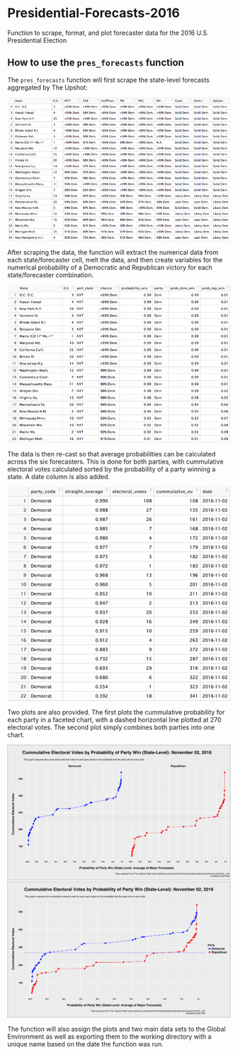 # Presidential-Forecasts-2016
Function to scrape, format, and plot forecaster data for the 2016 U.S. Presidential Election

## How to use the `pres_forecasts` function

The `pres_forecasts` function will first scrape the state-level forecasts aggregated by The Upshot:

![alt text](https://github.com/BillPetti/Presidential-Forecasts-2016/blob/master/Screen%20Shot%202016-11-02%20at%2010.01.05%20AM.png?raw=true)

After scraping the data, the function will extract the numerical data from each state/forecaster cell, melt the data, and then create variables for the numerical probability of a Democratic and Republican victory for each state/forecaster combination.

![alt text](https://github.com/BillPetti/Presidential-Forecasts-2016/blob/master/Screen%20Shot%202016-11-02%20at%2010.02.39%20AM.png?raw=true)

The data is then re-cast so that average probabilities can be calculated across the six forecasters. This is done for both parties, with cummulative electoral votes calculated sorted by the probability of a party winning a state. A date column is also added.

![alt text](https://github.com/BillPetti/Presidential-Forecasts-2016/blob/master/Screen%20Shot%202016-11-02%20at%2010.06.20%20AM.png?raw=true)

Two plots are also provided. The first plots the cummulative probability for each party in a faceted chart, with a dashed horizontal line plotted at 270 electoral votes. The second plot simply combines both parties into one chart.

![alt text](https://github.com/BillPetti/Presidential-Forecasts-2016/blob/master/cummulative_ev_2016_facet_2016-11-02.png?raw=true) 
![alt text](https://github.com/BillPetti/Presidential-Forecasts-2016/blob/master/cummulative_ev_2016_2016-11-02.png?raw=true)  

The function will also assign the plots and two main data sets to the Global Environment as well as exporting them to the working directory with a unique name based on the date the function was run.


